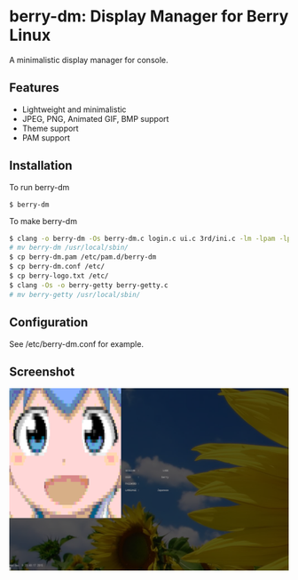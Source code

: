# berry-dm: Display Manager for Berry Linux

A minimalistic display manager for console.

## Features

- Lightweight and minimalistic
- JPEG, PNG, Animated GIF, BMP support
- Theme support
- PAM support

## Installation

To run berry-dm

    $ berry-dm

To make berry-dm

```Bash
$ clang -o berry-dm -Os berry-dm.c login.c ui.c 3rd/ini.c -lm -lpam -lpam_misc
# mv berry-dm /usr/local/sbin/
$ cp berry-dm.pam /etc/pam.d/berry-dm
$ cp berry-dm.conf /etc/
$ cp berry-logo.txt /etc/
$ clang -Os -o berry-getty berry-getty.c
# mv berry-getty /usr/local/sbin/
```

## Configuration

See /etc/berry-dm.conf for example.

## Screenshot

![Screenshot](screen.png)

